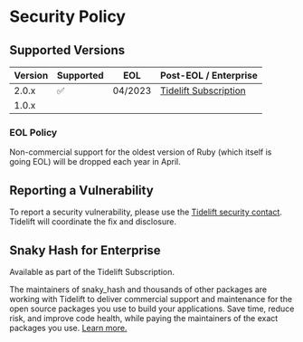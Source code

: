 # Security Policy

## Supported Versions

| Version | Supported | EOL     | Post-EOL / Enterprise                 |
|---------|-----------|---------|---------------------------------------|
| 2.0.x   | ✅         | 04/2023 | [Tidelift Subscription][tidelift-ref] |
| 1.0.x   |           |         |                                       |

### EOL Policy

Non-commercial support for the oldest version of Ruby (which itself is going EOL) will be dropped each year in April.

## Reporting a Vulnerability

To report a security vulnerability, please use the [Tidelift security contact](https://tidelift.com/security).
Tidelift will coordinate the fix and disclosure.

## Snaky Hash for Enterprise

Available as part of the Tidelift Subscription.

The maintainers of snaky_hash and thousands of other packages are working with Tidelift to deliver commercial support and maintenance for the open source packages you use to build your applications. Save time, reduce risk, and improve code health, while paying the maintainers of the exact packages you use. [Learn more.][tidelift-ref]

[tidelift-ref]: https://tidelift.com/subscription/pkg/rubygems-snaky_hash?utm_source=rubygems-oauth&utm_medium=referral&utm_campaign=enterprise&utm_term=repo
